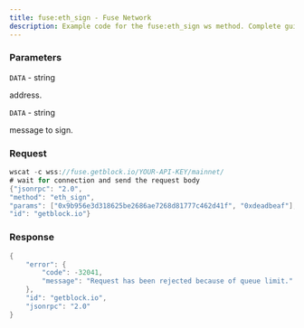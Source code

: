 ```yaml
---
title: fuse:eth_sign - Fuse Network
description: Example code for the fuse:eth_sign ws method. Сomplete guide on how to use fuse:eth_sign ws in GetBlock.io Web3 documentation.
---
```


### Parameters


`DATA` - string

address.

`DATA` - string

message to sign.

### Request

``` java
wscat -c wss://fuse.getblock.io/YOUR-API-KEY/mainnet/ 
# wait for connection and send the request body 
{"jsonrpc": "2.0",
"method": "eth_sign",
"params": ["0x9b956e3d318625be2686ae7268d81777c462d41f", "0xdeadbeaf"],
"id": "getblock.io"}
```

###  Response

``` java
{
    "error": {
        "code": -32041,
        "message": "Request has been rejected because of queue limit."
    },
    "id": "getblock.io",
    "jsonrpc": "2.0"
}
```

